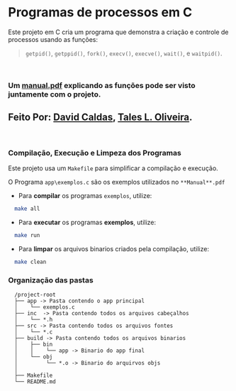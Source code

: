 # Programas de processos em C

Este projeto em C cria um programa que demonstra a criação e controle de processos usando as funções:

> `getpid()`, `getppid()`, `fork()`, `execv()`, `execve()`, `wait()`, e `waitpid()`.

<br>

### Um [manual.pdf](./Manual.pdf) explicando as funções pode ser visto juntamente com o projeto.

## Feito Por: [David Caldas](https://github.com/caldasdv), [Tales L. Oliveira](https://github.com/TalesLimaOliveira).

<br>

### Compilação, Execução e Limpeza dos Programas

Este projeto usa um `Makefile` para simplificar a compilação e execução.

O Programa `app\exemplos.c` são os exemplos utilizados no `**Manual**.pdf`

- Para **compilar** os programas `exemplos`, utilize:
```bash
  make all
```

- Para **executar** os programas **exemplos**, utilize:
```bash
  make run
```

- Para **limpar** os arquivos binarios criados pela compilação, utilize:
```bash
  make clean
```

### Organização das pastas

      /project-root
      ├── app -> Pasta contendo o app principal
      │    └── exemplos.c
      ├── inc  -> Pasta contendo todos os arquivos cabeçalhos
      │    └── *.h  
      ├── src -> Pasta contendo todos os arquivos fontes
      │    └── *.c
      ├── build -> Pasta contendo todos os arquivos binarios
      │    ├── bin
      │    │    └── app -> Binario do app final
      │    └── obj
      │         └── *.o -> Binario do arquirvos objs
      │  
      ├── Makefile
      └── README.md
